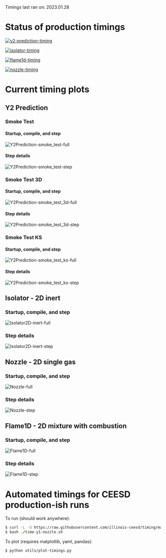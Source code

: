 Timings last ran on: 2023.01.28

# Status of production timings

[![y2-prediction-timing](https://github.com/illinois-ceesd/timing/actions/workflows/y2-prediction-timing.yaml/badge.svg)](https://github.com/illinois-ceesd/timing/actions/workflows/y2-prediction-timing.yaml)

[![isolator-timing](https://github.com/illinois-ceesd/timing/actions/workflows/isolator-timing.yaml/badge.svg)](https://github.com/illinois-ceesd/timing/actions/workflows/isolator-timing.yaml)

[![flame1d-timing](https://github.com/illinois-ceesd/timing/actions/workflows/flame1d-timing.yaml/badge.svg)](https://github.com/illinois-ceesd/timing/actions/workflows/flame1d-timing.yaml)

[![nozzle-timing](https://github.com/illinois-ceesd/timing/actions/workflows/nozzle-timing.yaml/badge.svg)](https://github.com/illinois-ceesd/timing/actions/workflows/nozzle-timing.yaml)

# Current timing plots

## Y2 Prediction

### Smoke Test
#### Startup, compile, and step

![Y2Prediction-smoke_test-full](plots/y2-prediction-single-smoke_test-full.png)

#### Step details

![Y2Prediction-smoke_test-step](plots/y2-prediction-single-smoke_test-step-recent.png)

### Smoke Test 3D
#### Startup, compile, and step

![Y2Prediction-smoke_test_3d-full](plots/y2-prediction-single-smoke_test_3d-full.png)

#### Step details

![Y2Prediction-smoke_test_3d-step](plots/y2-prediction-single-smoke_test_3d-step-recent.png)

### Smoke Test KS
#### Startup, compile, and step

![Y2Prediction-smoke_test_ks-full](plots/y2-prediction-single-smoke_test_ks-full.png)

#### Step details

![Y2Prediction-smoke_test_ks-step](plots/y2-prediction-single-smoke_test_ks-step-recent.png)

## Isolator - 2D inert

### Startup, compile, and step

![Isolator2D-inert-full](plots/isolator-full-recent.png)

### Step details

![Isolator2D-inert-step](plots/isolator-step-recent.png)

## Nozzle - 2D single gas

### Startup, compile, and step

![Nozzle-full](plots/nozzle-full-recent.png)

### Step details

![Nozzle-step](plots/nozzle-step-recent.png)

## Flame1D - 2D mixture with combustion

### Startup, compile, and step

![Flame1D-full](plots/flame1d-full-recent.png)

### Step details

![Flame1D-step](plots/flame1d-step-recent.png)

# Automated timings for CEESD production-ish runs

To run (should work anywhere):

```bash
$ curl -L -O https://raw.githubusercontent.com/illinois-ceesd/timing/main/time-y1-nozzle.sh
$ bash ./time-y1-nozzle.sh
```

To plot (requires matplotlib, yaml, pandas):
```bash
$ python utils/plot-timings.py
```
